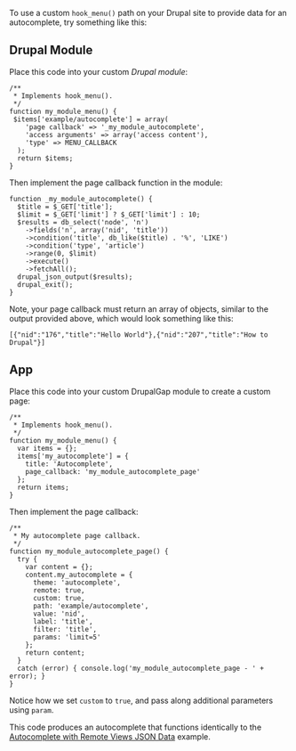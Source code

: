 To use a custom `hook_menu()` path on your Drupal site to provide data for an autocomplete, try something like this:

## Drupal Module

Place this code into your custom *Drupal module*:

```
/**
 * Implements hook_menu().
 */
function my_module_menu() {
 $items['example/autocomplete'] = array(
    'page callback' => '_my_module_autocomplete',
    'access arguments' => array('access content'),
    'type' => MENU_CALLBACK
  );
  return $items;
}
```

Then implement the page callback function in the module:

```
function _my_module_autocomplete() {
  $title = $_GET['title'];
  $limit = $_GET['limit'] ? $_GET['limit'] : 10;
  $results = db_select('node', 'n')
    ->fields('n', array('nid', 'title'))
    ->condition('title', db_like($title) . '%', 'LIKE')
    ->condition('type', 'article')
    ->range(0, $limit)
    ->execute()
    ->fetchAll();
  drupal_json_output($results);
  drupal_exit();
}
```

Note, your page callback must return an array of objects, similar to the output provided above, which would look something like this:

`[{"nid":"176","title":"Hello World"},{"nid":"207","title":"How to Drupal"}]`

## App

Place this code into your custom DrupalGap module to create a custom page:

```
/**
 * Implements hook_menu().
 */
function my_module_menu() {
  var items = {};
  items['my_autocomplete'] = {
    title: 'Autocomplete',
    page_callback: 'my_module_autocomplete_page'
  };
  return items;
}
```

Then implement the page callback:

```
/**
 * My autocomplete page callback.
 */
function my_module_autocomplete_page() {
  try {
    var content = {};
    content.my_autocomplete = {
      theme: 'autocomplete',
      remote: true,
      custom: true,
      path: 'example/autocomplete',
      value: 'nid',
      label: 'title',
      filter: 'title',
      params: 'limit=5'
    };
    return content;
  }
  catch (error) { console.log('my_module_autocomplete_page - ' + error); }
}
```

Notice how we set `custom` to `true`, and pass along additional parameters using `param`.

This code produces an autocomplete that functions identically to the [Autocomplete with Remote Views JSON Data](Autocomplete_with_Remote_Views_JSON_Data) example.